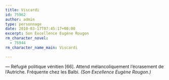 ```yaml
---
title: Viscardi
id: 75962
author: admin
type: personnage
date: 2010-03-17T07:45:17+00:00
excerpt: Son Excellence Eugène Rougon
rm_character_novel:
  - 75944
rm_character_name_main: Viscardi

---
```

— Réfugié politique vénitien [66]. Attend mélancoliquement l&rsquo;écrasement de l&rsquo;Autriche. Fréquente chez les Balbi. _(Son Excellence Eugène Rougon.)_